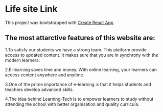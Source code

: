 # Life site Link

This project was bootstrapped with [Create React App](https://github.com/facebook/create-react-app).

## The most attarctive features of this website are:

1.To satisfy our students we have a strong team. This platform provide access to updated content. It makes sure that you are in synchrony with the modern learners.

2.E-learning saves time and money. With online learning, your learners can access content anywhere and anytime.

3.One of the prime importance of e-learning is that it helps students and teachers develop advanced skills.

4.The idea behind Learning-Tech is to empower learners to study without attending the school with better organisation and quality curricula.

